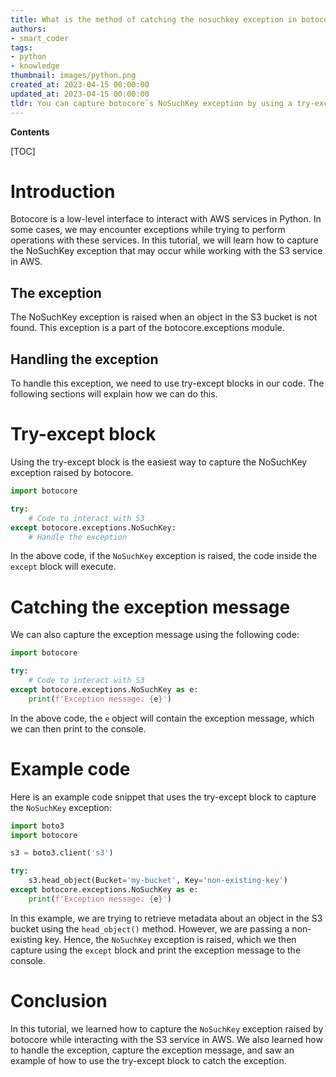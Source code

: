```yaml
---
title: What is the method of catching the nosuchkey exception in botocore?
authors:
- smart_coder
tags:
- python
- knowledge
thumbnail: images/python.png
created_at: 2023-04-15 00:00:00
updated_at: 2023-04-15 00:00:00
tldr: You can capture botocore`s NoSuchKey exception by using a try-except block and specifying botocore.exceptions.NoSuchKey as the exception to catch.
---
```


**Contents**

[TOC]

# Introduction
Botocore is a low-level interface to interact with AWS services in Python. In some cases, we may encounter exceptions while trying to perform operations with these services. In this tutorial, we will learn how to capture the NoSuchKey exception that may occur while working with the S3 service in AWS.

## The exception
The NoSuchKey exception is raised when an object in the S3 bucket is not found. This exception is a part of the botocore.exceptions module. 

## Handling the exception
To handle this exception, we need to use try-except blocks in our code. The following sections will explain how we can do this.

# Try-except block
Using the try-except block is the easiest way to capture the NoSuchKey exception raised by botocore. 

```python
import botocore

try:
    # Code to interact with S3
except botocore.exceptions.NoSuchKey:
    # Handle the exception
```
In the above code, if the `NoSuchKey` exception is raised, the code inside the `except` block will execute.

# Catching the exception message
We can also capture the exception message using the following code:

```python
import botocore

try:
    # Code to interact with S3
except botocore.exceptions.NoSuchKey as e:
    print(f'Exception message: {e}')
```
In the above code, the `e` object will contain the exception message, which we can then print to the console.

# Example code
Here is an example code snippet that uses the try-except block to capture the `NoSuchKey` exception:

```python
import boto3
import botocore

s3 = boto3.client('s3')

try:
    s3.head_object(Bucket='my-bucket', Key='non-existing-key')
except botocore.exceptions.NoSuchKey as e:
    print(f'Exception message: {e}')
```
In this example, we are trying to retrieve metadata about an object in the S3 bucket using the `head_object()` method. However, we are passing a non-existing key. Hence, the `NoSuchKey` exception is raised, which we then capture using the `except` block and print the exception message to the console.

# Conclusion
In this tutorial, we learned how to capture the `NoSuchKey` exception raised by botocore while interacting with the S3 service in AWS. We also learned how to handle the exception, capture the exception message, and saw an example of how to use the try-except block to catch the exception.
